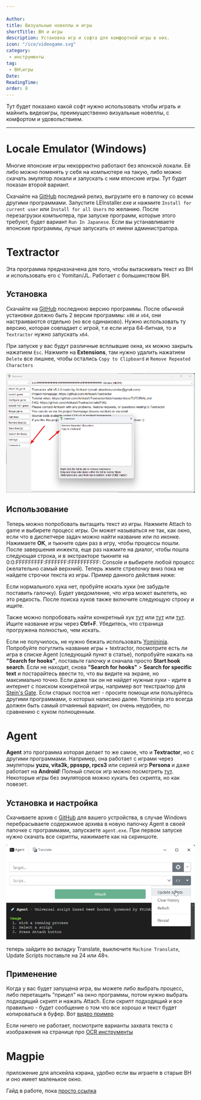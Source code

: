 ```yaml
---

Author:
title: Визуальные новеллы и игры
shortTitle: ВН и игры
description: Установка игр и софта для комфортной игры в них.
icon: "/ico/videogame.svg"
category: 
 - инструменты
tag:
 - ВН\игры
Date: 
ReadingTime: 
order: 8
---
```





Тут будет показано какой софт нужно использовать чтобы играть и майнить видеоигры, преимущественно визуальные новеллы, с комфортом и удовольствием.

-----

 



# Locale Emulator (Windows)

Многие японские игры некорректно работают без японской локали. Её либо можно поменять у себя на компьютере на такую, либо можно скачать эмулятор локали и запускать с ним японские игры. Тут будет показан второй вариант.

Скачайте на [GitHub](https://github.com/xupefei/Locale-Emulator/releases) последний релиз, выгрузите его в папочку со всеми другими программами. Запустите LEInstaller.exe и нажмите `Install for current user` или `Install for all Users` по желанию. После перезагрузки компьютера, при запуске программ, которые этого требуют, будет вариант `Run In Japanese`. Если вы устанавливаете японские программы, лучше запускать от имени администратора.

# Textractor

Эта программа предназначена для того, чтобы вытаскивать текст из ВН и использовать его с Yomitan/JL. Работает с большинством ВН.

## Установка

Скачайте на [GitHub](https://github.com/Artikash/Textractor/releases) последнюю версию программы. После обычной установки должно быть 2 версии программы: `x86` и `x64`, они настраиваются отдельно (но все одинаково). Нужно использовать ту версию, которая совпадает с игрой, т.е если игра 64-битная, то и `Textractor` нужно запускать `х64`.

При запуске у вас будут различные всплывшие окна, их можно закрыть нажатием `Esc`. Нажмите на **Extensions**, там нужно удалить нажатием `Delete` все лишнее, чтобы остались `Copy to Clipboard` и `Remove Repeated Characters`

![](/imgvid/Textractor.png)

## Использование

Теперь можно попробовать вытащить текст из игры. Нажмите Attach to game и выбирете процесс игры. Он может называться не так, как окно, если что в диспетчере задач можно найти название или по иконке. Нажимаете **ОК**, и тыкните один раз в игру, чтобы процессы пошли. После завершения инжекта, еще раз нажмите на диалог, чтобы пошла следующая строка, и в экстракторе тыкните на 0:0:FFFFFFFFF:FFFFFFF:FFFFFFFFFF: Console и выбирете любой процесс (желательно самый верхний). Теперь жмите стрелочку вниз пока не найдете строчки текста из игры. Пример данного действия ниже:

<VidStack src="/imgvid/textractor.mp4"/>

Если нормального хука нет, пробуйте искать хуки (не забудьте поставить галочку). Будет уведомление, что игра может вылететь, но это редкость. После поиска хуков также включите следующую строку и ищите.

Также можно попробовать найти конкретный хук [тут](https://wiki.anime-sharing.com/hgames/index.php?title=AGTH/H-Codes#More_H-Codes.5B85.5D) или [тут](https://docs.google.com/document/d/e/2PACX-1vQ__TEa5TDiIeVjA4n8E12TQ_DfOyHT3TH_gCVRLP6OPi8i2nsZfMnDlzdp3fK2W-dwQtwIFwvxIGBy/pub) или [тут](https://ultrapre.github.io/clip/HCODE/2019-11-26-1574749676/index.html#WikiaArticleComments). Ищите название игры через **Ctrl+F**. Убедитесь, что страница прогружена полностью, чем искать.

Если не получилось, не нужно бежать использовать [Yomininja](https://neongoo.ru/ocr-tools.html#yomininja). Попробуйте погуглить название игры + textractor, посмотрите есть ли игра в списке Agent (следующий пункт в статье), попробуйте нажать на **"Search for hooks"**, поставьте галочку и сначала просто **Start hook search**. Если не находит, снова **"Search for hooks"** > **Search for specific text** и постарайтесь ввести то, что вы видите на экране, но максимально точно. Если даже так он не найдет нужные хуки - идите в интернет с поиском конкретной игры, например вот текстрактор для [Stein's Gate](https://github.com/shiiion/steinsgate_textractor). Если старых постов нет - просите помощи или пользуйтесь другими программами, о которых написано далее. Yomininja это всегда должен быть самый отчаянный вариант, он очень неудобен, по сравнению с хуком полноценным.

# Agent

**Agent** это программа которая делает то же самое, что и **Textractor**, но с другими программами. Например, она работает с играми через эмуляторы **yuzu, vita3k, ppsspp, rpcs3** или серией игр **Persona** и даже работает на **Android**! Полный список игр можно посмотреть [тут](https://github.com/0xDC00/scripts). Некоторые игры без эмуляторов можно хукать без скрипта, но как повезет.

## Установка и настройка

Скачиваете архив с [GitHub](https://github.com/0xDC00/agent/releases) для вашего устройства, в случае Windows перебрасываете содержимое архива в новую папочку Agent в своей папочке с программами, запускаете `agent.exe`. При первом запуске нужно скачать все скрипты, нажимаете как на скриншоте.

![](/imgvid/agent.png)

теперь зайдите во вкладку Translate, выключите `Machine Translate`, Update Scripts поставьте на 24 или 48ч.

## Применение

Когда у вас будет запущена игра, вы можете либо выбрать процесс, либо перетащить "прицел" на окно программы, потом нужно выбрать подходящий скрипт и нажать Attach. Если скрипт подходящий и все правильно - будет сообщение о том что все хорошо и текст будет копироваться в буфер. Вот [видео пример](https://www.youtube.com/watch?v=dFfuq2UnKjU&list=PLTZXVVG9AT6Sbl1Yg42sxzVAS6IMfnaNH&index=2)

Если ничего не работает, посмотрите варианты захвата текста с изображения на странице про [OCR инструменты](/ocr-tools.md)

# Magpie

приложение для апскейла кэрана, удобно если вы играете в старые ВН и оно имеет маленькое окно.

Гайд в работе, пока [просто ссылка](https://github.com/Blinue/Magpie)